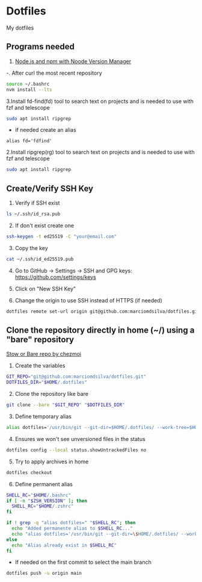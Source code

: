 # Dotfiles

My dotfiles

## Programs needed

1. [Node.js and npm with Noode Version Manager](https://github.com/nvm-sh/nvm?tab=readme-ov-file)

-. After curl the most recent repository

```sh
source ~/.bashrc
nvm install --lts
```

3.Install fd-find(fd) tool to search text on projects and is needed to use with fzf and telescope

```sh
sudo apt install ripgrep
```

- if needed create an alias

```ssh
alias fd='fdfind'
```

2.Install ripgrep(rg) tool to search text on projects and is needed to use with fzf and telescope

```sh
sudo apt install ripgrep
```

## Create/Verify SSH Key

1. Verify if SSH exist

```bash
ls ~/.ssh/id_rsa.pub
```

2. If don't exist create one

```sh
ssh-keygen -t ed25519 -C "your@email.com"
```

3. Copy the key

```sh
cat ~/.ssh/id_ed25519.pub
```

4. Go to GitHub → Settings → SSH and GPG keys: <https://github.com/settings/keys>

5. Click on "New SSH Key"

6. Change the origin to use SSH instead of HTTPS (if needed)

```sh
dotfiles remote set-url origin git@github.com:marciomdsilva/dotfiles.git
```

## Clone the repository directly in home (~/) using a "bare" repository

[Stow or Bare repo by chezmoi](https://www.atlassian.com/git/tutorials/dotfiles)

1. Create the variables

```sh
GIT_REPO="git@github.com:marciomdsilva/dotfiles.git"
DOTFILES_DIR="$HOME/.dotfiles"
```

2. Clone the repository like bare

```sh
git clone --bare "$GIT_REPO" "$DOTFILES_DIR"
```

3. Define temporary alias

```sh
alias dotfiles='/usr/bin/git --git-dir=$HOME/.dotfiles/ --work-tree=$HOME'
```

4. Ensures we won't see unversioned files in the status

```sh
dotfiles config --local status.showUntrackedFiles no
```

5. Try to apply archives in home

```sh
dotfiles checkout
```

6. Define permanent alias

```sh
SHELL_RC="$HOME/.bashrc"
if [ -n "$ZSH_VERSION" ]; then
  SHELL_RC="$HOME/.zshrc"
fi

if ! grep -q "alias dotfiles=" "$SHELL_RC"; then
  echo "Added permanente alias to $SHELL_RC..."
  echo "alias dotfiles='/usr/bin/git --git-dir=\$HOME/.dotfiles/ --work-tree=\$HOME'" >> "$SHELL_RC"
else
  echo "Alias already exist in $SHELL_RC"
fi
```

- If needed on the first commit to select the main branch

```sh
dotfiles push -u origin main
```

